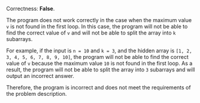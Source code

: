 Correctness: **False**.

The program does not work correctly in the case when the maximum value `v` is not found in the first loop. In this case, the program will not be able to find the correct value of `v` and will not be able to split the array into `k` subarrays.

For example, if the input is `n = 10` and `k = 3`, and the hidden array is `[1, 2, 3, 4, 5, 6, 7, 8, 9, 10]`, the program will not be able to find the correct value of `v` because the maximum value `10` is not found in the first loop. As a result, the program will not be able to split the array into `3` subarrays and will output an incorrect answer.

Therefore, the program is incorrect and does not meet the requirements of the problem description.